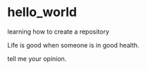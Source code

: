 # hello_world
learning how to create a repository

Life is good when someone is in good health.

tell me your opinion.

